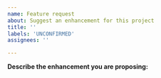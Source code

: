 ```yaml
---
name: Feature request
about: Suggest an enhancement for this project
title: ''
labels: 'UNCONFIRMED'
assignees: ''

---
```


**Describe the enhancement you are proposing:**